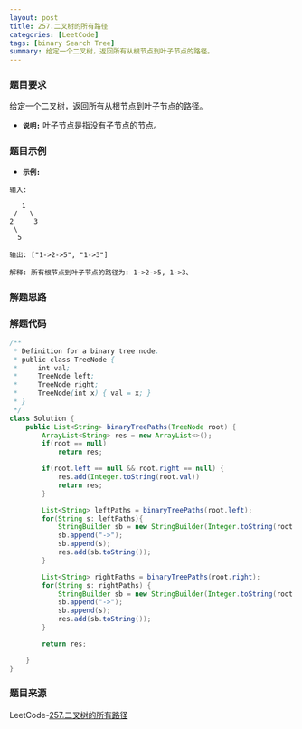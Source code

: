 ```yaml
---
layout: post
title: 257.二叉树的所有路径
categories: [LeetCode]
tags: [binary Search Tree]
summary: 给定一个二叉树，返回所有从根节点到叶子节点的路径。
---
```


### 题目要求
给定一个二叉树，返回所有从根节点到叶子节点的路径。

- **`说明:`**
叶子节点是指没有子节点的节点。


### 题目示例
- **`示例:`**
```
输入:

   1
 /   \
2     3
 \
  5

输出: ["1->2->5", "1->3"]

解释: 所有根节点到叶子节点的路径为: 1->2->5, 1->3、
```


### 解题思路


### 解题代码
```java
/**
 * Definition for a binary tree node.
 * public class TreeNode {
 *     int val;
 *     TreeNode left;
 *     TreeNode right;
 *     TreeNode(int x) { val = x; }
 * }
 */
class Solution {
    public List<String> binaryTreePaths(TreeNode root) {
        ArrayList<String> res = new ArrayList<>();
        if(root == null)
            return res;

        if(root.left == null && root.right == null) {
            res.add(Integer.toString(root.val))
            return res;
        }

        List<String> leftPaths = binaryTreePaths(root.left);
        for(String s: leftPaths){
            StringBuilder sb = new StringBuilder(Integer.toString(root.val));
            sb.append("->");
            sb.append(s);
            res.add(sb.toString());
        }

        List<String> rightPaths = binaryTreePaths(root.right);
        for(String s: rightPaths) {
            StringBuilder sb = new StringBuilder(Integer.toString(root.val));
            sb.append("->");
            sb.append(s);
            res.add(sb.toString());
        }

        return res;

    }
}
```



### 题目来源
LeetCode-[257.二叉树的所有路径](https://leetcode-cn.com/problems/binary-tree-paths/)
